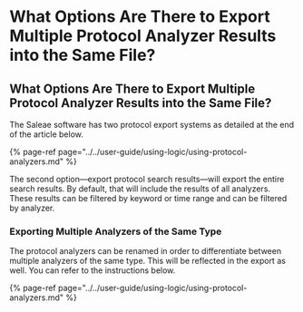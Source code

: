 # What Options Are There to Export Multiple Protocol Analyzer Results into the Same File?

## What Options Are There to Export Multiple Protocol Analyzer Results into the Same File?

The Saleae software has two protocol export systems as detailed at the end of the article below. 

{% page-ref page="../../user-guide/using-logic/using-protocol-analyzers.md" %}

The second option—export protocol search results—will export the entire search results. By default, that will include the results of all analyzers. These results can be filtered by keyword or time range and can be filtered by analyzer.

### Exporting Multiple Analyzers of the Same Type

The protocol analyzers can be renamed in order to differentiate between multiple analyzers of the same type. This will be reflected in the export as well. You can refer to the instructions below.

{% page-ref page="../../user-guide/using-logic/using-protocol-analyzers.md" %}


